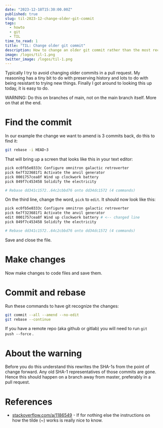 ```yaml
---
date: "2023-12-18T15:30:00.00Z"
published: true
slug: til-2023-12-change-older-git-commit
tags:
  - howto
  - git
  - TIL
time_to_read: 1
title: "TIL: Change older git commit"
description: How to change an older git commit rather than the most recent one.
image: /logos/til-1.png
twitter_image: /logos/til-1.png
---
```


Typically I try to avoid changing older commits in a pull request.  My reasoning has a tiny bit to do with preserving history and lots to do with being resistant to trying new things. Finally I got around to looking this up today, it is easy to do.

WARNING: Do this on branches of main, not on the main branch itself. More on that at the end.

# Find the commit

In our example the change we want to amend is 3 commits back, do this to find it:

```bash
git rebase -i HEAD~3
```

That will bring up a screen that looks like this in your text editor:

```bash
pick ec0fb5e0333c Configure omnitron galactic retroverter
pick 6e7f323681f1 Activate the anvil generator
pick 0001757cea8f Wind up clockwork battery
pick 849f7c453458 Solidify the electricity

# Rebase dd341c1572..64c2cbbd76 onto dd34dc1572 (4 commands)
```

On the third line, change the word, `pick` to `edit`. It should now look like this:

```bash
pick ec0fb5e0333c Configure omnitron galactic retroverter
pick 6e7f323681f1 Activate the anvil generator
edit 0001757cea8f Wind up clockwork battery # <-- changed line
pick 849f7c453458 Solidify the electricity

# Rebase dd341c1572..64c2cbbd76 onto dd34dc1572 (4 commands)
```

Save and close the file. 

# Make changes

Now make changes to code files and save them. 

# Commit and rebase

Run these commands to have git recognize the changes:

```bash
git commit --all --amend --no-edit
git rebase --continue
```

If you have a remote repo (aka github or gitlab) you will need to run `git push --force` .

# About the warning

Before you do this understand this rewrites the SHA-1s from the point of change forward. Any old SHA-1 representatives of those commits are gone. Hence this should happen on a branch away from master, preferably in a pull request.

# References

- [stackoverflow.com/a/1186549](https://stackoverflow.com/a/1186549) - If for nothing else the instructions on how the tilde (~) works is really nice to know.